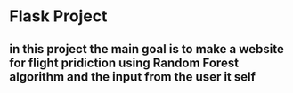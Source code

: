 # Flask Project
## in this project the main goal is to make a website for  flight pridiction using Random Forest algorithm and the input from the user it self
